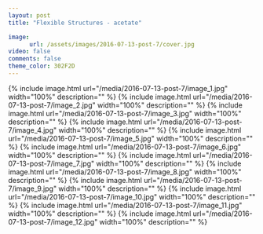 ```yaml
---
layout: post
title: "Flexible Structures - acetate"

image:
      url: /assets/images/2016-07-13-post-7/cover.jpg
video: false
comments: false
theme_color: 302F2D
---
```


{% include image.html url="/media/2016-07-13-post-7/image_1.jpg" width="100%" description="" %}
{% include image.html url="/media/2016-07-13-post-7/image_2.jpg" width="100%" description="" %}
{% include image.html url="/media/2016-07-13-post-7/image_3.jpg" width="100%" description="" %}
{% include image.html url="/media/2016-07-13-post-7/image_4.jpg" width="100%" description="" %}
{% include image.html url="/media/2016-07-13-post-7/image_5.jpg" width="100%" description="" %}
{% include image.html url="/media/2016-07-13-post-7/image_6.jpg" width="100%" description="" %}
{% include image.html url="/media/2016-07-13-post-7/image_7.jpg" width="100%" description="" %}
{% include image.html url="/media/2016-07-13-post-7/image_8.jpg" width="100%" description="" %}
{% include image.html url="/media/2016-07-13-post-7/image_9.jpg" width="100%" description="" %}
{% include image.html url="/media/2016-07-13-post-7/image_10.jpg" width="100%" description="" %}
{% include image.html url="/media/2016-07-13-post-7/image_11.jpg" width="100%" description="" %}
{% include image.html url="/media/2016-07-13-post-7/image_12.jpg" width="100%" description="" %}

